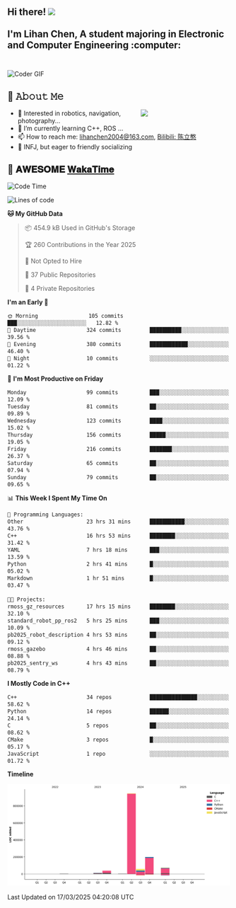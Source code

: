<h2 align="left">
 <abc>
  <br>Hi there! <img src="https://user-images.githubusercontent.com/42378118/110234147-e3259600-7f4e-11eb-95be-0c4047144dea.gif" width="30"><br>
  <br> I'm Lihan Chen, A student majoring in Electronic and Computer Engineering :computer:<br>
  <br>
 </abc>
</h2>

<img align="center" src="https://media.giphy.com/media/SWoSkN6DxTszqIKEqv/giphy.gif" alt="Coder GIF" width="500">

## :book: 𝙰𝚋𝚘𝚞𝚝 𝙼𝚎

<img align="right" width="40%" src="https://github-readme-stats.vercel.app/api?username=LihanChen2004&show_icons=true&icon_color=CE1D2D&text_color=718096&bg_color=ffffff&hide_title=true" />

- 🌟 Interested in robotics, navigation, photography...
- 🌱 I’m currently learning C++, ROS ... 
- 📫 How to reach me: lihanchen2004@163.com, [Bilibili: 陈立憨](https://space.bilibili.com/170786212)
- 👯 INFJ, but eager to friendly socializing

## 📜 𝐀𝐖𝐄𝐒𝐎𝐌𝐄 [𝐖𝐚𝐤𝐚𝐓𝐢𝐦𝐞](https://github.com/anmol098/waka-readme-stats)

<!--START_SECTION:waka-->
![Code Time](http://img.shields.io/badge/Code%20Time-966%20hrs%2053%20mins-blue)

![Lines of code](https://img.shields.io/badge/From%20Hello%20World%20I%27ve%20Written-1.3%20million%20lines%20of%20code-blue)

**🐱 My GitHub Data** 

> 📦 454.9 kB Used in GitHub's Storage 
 > 
> 🏆 260 Contributions in the Year 2025
 > 
> 🚫 Not Opted to Hire
 > 
> 📜 37 Public Repositories 
 > 
> 🔑 4 Private Repositories 
 > 
**I'm an Early 🐤** 

```text
🌞 Morning                105 commits         ███░░░░░░░░░░░░░░░░░░░░░░   12.82 % 
🌆 Daytime                324 commits         ██████████░░░░░░░░░░░░░░░   39.56 % 
🌃 Evening                380 commits         ████████████░░░░░░░░░░░░░   46.40 % 
🌙 Night                  10 commits          ░░░░░░░░░░░░░░░░░░░░░░░░░   01.22 % 
```
📅 **I'm Most Productive on Friday** 

```text
Monday                   99 commits          ███░░░░░░░░░░░░░░░░░░░░░░   12.09 % 
Tuesday                  81 commits          ██░░░░░░░░░░░░░░░░░░░░░░░   09.89 % 
Wednesday                123 commits         ████░░░░░░░░░░░░░░░░░░░░░   15.02 % 
Thursday                 156 commits         █████░░░░░░░░░░░░░░░░░░░░   19.05 % 
Friday                   216 commits         ███████░░░░░░░░░░░░░░░░░░   26.37 % 
Saturday                 65 commits          ██░░░░░░░░░░░░░░░░░░░░░░░   07.94 % 
Sunday                   79 commits          ██░░░░░░░░░░░░░░░░░░░░░░░   09.65 % 
```


📊 **This Week I Spent My Time On** 

```text
💬 Programming Languages: 
Other                    23 hrs 31 mins      ███████████░░░░░░░░░░░░░░   43.76 % 
C++                      16 hrs 53 mins      ████████░░░░░░░░░░░░░░░░░   31.42 % 
YAML                     7 hrs 18 mins       ███░░░░░░░░░░░░░░░░░░░░░░   13.59 % 
Python                   2 hrs 41 mins       █░░░░░░░░░░░░░░░░░░░░░░░░   05.02 % 
Markdown                 1 hr 51 mins        █░░░░░░░░░░░░░░░░░░░░░░░░   03.47 % 

🐱‍💻 Projects: 
rmoss_gz_resources       17 hrs 15 mins      ████████░░░░░░░░░░░░░░░░░   32.10 % 
standard_robot_pp_ros2   5 hrs 25 mins       ███░░░░░░░░░░░░░░░░░░░░░░   10.09 % 
pb2025_robot_description 4 hrs 53 mins       ██░░░░░░░░░░░░░░░░░░░░░░░   09.12 % 
rmoss_gazebo             4 hrs 46 mins       ██░░░░░░░░░░░░░░░░░░░░░░░   08.88 % 
pb2025_sentry_ws         4 hrs 43 mins       ██░░░░░░░░░░░░░░░░░░░░░░░   08.79 % 
```

**I Mostly Code in C++** 

```text
C++                      34 repos            ███████████████░░░░░░░░░░   58.62 % 
Python                   14 repos            ██████░░░░░░░░░░░░░░░░░░░   24.14 % 
C                        5 repos             ██░░░░░░░░░░░░░░░░░░░░░░░   08.62 % 
CMake                    3 repos             █░░░░░░░░░░░░░░░░░░░░░░░░   05.17 % 
JavaScript               1 repo              ░░░░░░░░░░░░░░░░░░░░░░░░░   01.72 % 
```



**Timeline**

![Lines of Code chart](https://raw.githubusercontent.com/LihanChen2004/LihanChen2004/main/assets/bar_graph.png)


 Last Updated on 17/03/2025 04:20:08 UTC
<!--END_SECTION:waka-->

<!--
**LihanChen2004/LihanChen2004** is a ✨ _special_ ✨ repository because its `README.md` (this file) appears on your GitHub profile.

Here are some ideas to get you started:

- 🔭 I’m currently working on ...
- 🌱 I’m currently learning ...
- 👯 I’m looking to collaborate on ...
- 🤔 I’m looking for help with ...
- 💬 Ask me about ...
- 📫 How to reach me: ...
- 😄 Pronouns: ...
- ⚡ Fun fact: ...
-->
